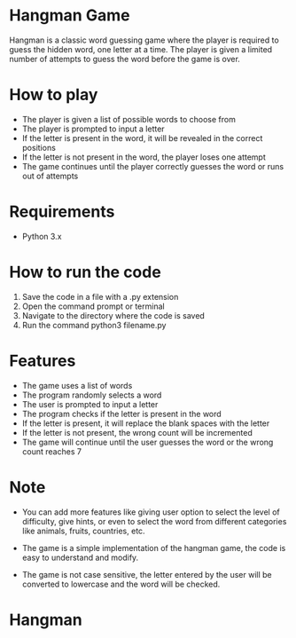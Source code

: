 # Hangman Game
Hangman is a classic word guessing game where the player is required to guess the hidden word, one letter at a time. The player is given a limited number of attempts to guess the word before the game is over.

# How to play
- The player is given a list of possible words to choose from
- The player is prompted to input a letter
- If the letter is present in the word, it will be revealed in the correct positions
- If the letter is not present in the word, the player loses one attempt
- The game continues until the player correctly guesses the word or runs out of attempts

# Requirements
- Python 3.x

# How to run the code
1. Save the code in a file with a .py extension
2. Open the command prompt or terminal
3. Navigate to the directory where the code is saved
4. Run the command python3 filename.py

# Features
- The game uses a list of words
- The program randomly selects a word
- The user is prompted to input a letter
- The program checks if the letter is present in the word
- If the letter is present, it will replace the blank spaces with the letter
- If the letter is not present, the wrong count will be incremented
- The game will continue until the user guesses the word or the wrong count reaches 7

# Note
- You can add more features like giving user option to select the level of difficulty, give hints, or even to select the word from different categories like animals, fruits, countries, etc.

- The game is a simple implementation of the hangman game, the code is easy to understand and modify.

- The game is not case sensitive, the letter entered by the user will be converted to lowercase and the word will be checked.
# Hangman
